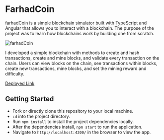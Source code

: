 # FarhadCoin

farhadCoin is a simple blockchain simulator built with TypeScript and Angular that allows you to interact with a blockchain. The purpose of the project was to learn how blockchains work by building one from scratch.

![farhadCoin](https://farhadsiraj.github.io/images/farhadCoin.png)


I developed a simple blockchain with methods to create and hash transactions, create and mine blocks, and validate every transaction on the chain. Users can view blocks on the chain, see transactions within blocks, create new transactions, mine blocks, and set the mining reward and difficulty.

[Deployed Link](https://farhadcoin-1ff38.web.app)

## Getting Started

- Fork or directly clone this repository to your local machine.
- `cd` into the project directory.
- Run `npm install` to install the project dependencies locally.
- After the dependencies install, `npm start` to run the application.
- Navigate to `http://localhost:4200/` in the browser to view the app.


